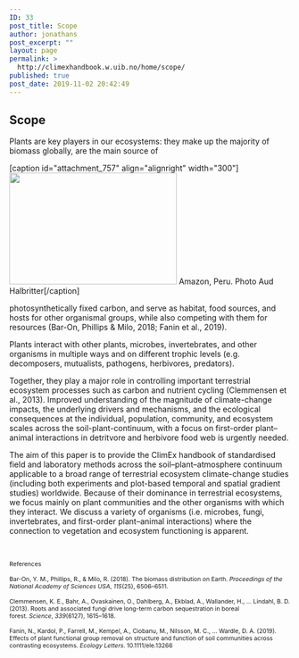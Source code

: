 ```yaml
---
ID: 33
post_title: Scope
author: jonathans
post_excerpt: ""
layout: page
permalink: >
  http://climexhandbook.w.uib.no/home/scope/
published: true
post_date: 2019-11-02 20:42:49
---
```

<h2>Scope</h2>
Plants are key players in our ecosystems: they make up the majority of biomass globally, are the main source of

[caption id="attachment_757" align="alignright" width="300"]<img class="size-medium wp-image-757" src="http://climexhandbook.w.uib.no/files/2019/11/MG_8678-300x200.jpg" alt="" width="300" height="200" /> Amazon, Peru. Photo Aud Halbritter[/caption]

photosynthetically fixed carbon, and serve as habitat, food sources, and hosts for other organismal groups, while also competing with them for resources (Bar-On, Phillips &amp; Milo, 2018; Fanin et al., 2019).

Plants interact with other plants, microbes, invertebrates, and other organisms in multiple ways and on different trophic levels (e.g. decomposers, mutualists, pathogens, herbivores, predators).

Together, they play a major role in controlling important terrestrial ecosystem processes such as carbon and nutrient cycling (Clemmensen et al., 2013). Improved understanding of the magnitude of climate-change impacts, the underlying drivers and mechanisms, and the ecological consequences at the individual, population, community, and ecosystem scales across the soil-plant-continuum, with a focus on first-order plant–animal interactions in detritvore and herbivore food web is urgently needed.

The aim of this paper is to provide the ClimEx handbook of standardised field and laboratory methods across the soil–plant–atmosphere continuum applicable to a broad range of terrestrial ecosystem climate-change studies (including both experiments and plot-based temporal and spatial gradient studies) worldwide. Because of their dominance in terrestrial ecosystems, we focus mainly on plant communities and the other organisms with which they interact. We discuss a variety of organisms (i.e. microbes, fungi, invertebrates, and first-order plant–animal interactions) where the connection to vegetation and ecosystem functioning is apparent.

&nbsp;

<span style="font-size: 8pt">References</span>

<span style="font-size: 8pt">Bar-On, Y. M., Phillips, R., &amp; Milo, R. (2018). The biomass distribution on Earth. <em>Proceedings of the National Academy of Sciences USA</em>, <em>115</em>(25), 6506–6511.</span>

<span style="font-size: 8pt">Clemmensen, K. E., Bahr, A., Ovaskainen, O., Dahlberg, A., Ekblad, A., Wallander, H., ... Lindahl, B. D. (2013). Roots and associated fungi drive long-term carbon sequestration in boreal forest. <em>Science</em>, <em>339</em>(6127), 1615–1618.</span>

<span style="font-size: 8pt">Fanin, N., Kardol, P., Farrell, M., Kempel, A., Ciobanu, M., Nilsson, M. C., ... Wardle, D. A. (2019). Effects of plant functional group removal on structure and function of soil communities across contrasting ecosystems. <em>Ecology Letters</em>. 10.1111/ele.13266</span>